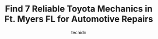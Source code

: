 ---
layout: ampstory
image: https://images.unsplash.com/photo-1568616388993-4e1a60b29532?ixlib=rb-4.0.3&ixid=MnwxMjA3fDB8MHxwaG90by1wYWdlfHx8fGVufDB8fHx8&auto=format&fit=crop&w=640&h=853&q=80
author: techidn
featured: false
description: Experience the excellence of automotive service by visiting the 7 best Toyota Mechanic in Ft. Myers FL, USA. With their expertise, attention to detail, and commitment to customer satisfactio
title: Find 7 Reliable Toyota Mechanics in Ft. Myers FL for Automotive Repairs
cover:
   title: Find 7 Reliable Toyota Mechanics in Ft. Myers FL for Automotive Repairs
   subtitle: Rickpate
   background: https://images.unsplash.com/photo-1568616388993-4e1a60b29532?ixlib=rb-4.0.3&ixid=MnwxMjA3fDB8MHxwaG90by1wYWdlfHx8fGVufDB8fHx8&auto=format&fit=crop&w=640&h=853&q=80

pages: 
 - layout: thirds
   top: <h1>#1 AutoNation Fort Myers - Toyota</h1>
   bottom: "<p>**Update after John Colons (ACTUAL GMs)Response**John Colon claims I showed up early for pickup before they could fix the damage ALL OF THIS DAMAGE SHOWN IN THE PHOTO</p>"
   background: https://www.knot35.com/toplist/wp-content/uploads/2023/06/best-toyota-mechanic-1-in-ft-myers-fl-1685832319.jpeg
   backgroundblur: true
 - layout: thirds
   top: <h1>#2 Karr Automotive</h1>
   bottom: "<p>3120 Winkler Ave #6, Fort Myers, FL 33916, United States</p>"
   background: https://www.knot35.com/toplist/wp-content/uploads/2023/06/best-toyota-mechanic-2-in-ft-myers-fl-1685832320.jpeg
   cta:
      link: https://www.knot35.com/toplist/find-7-reliable-toyota-mechanics-in-ft-myers-fl-for-automotive-repairs/
      text: Find 7 Reliable Toyota Mechanics in Ft. Myers FL for Automotive Repairs
 - layout: thirds
   top: <h1>#3 AutoNation Toyota Fort Myers Service Center</h1>
   bottom: "<p>2555 Colonial Blvd Suite A, Fort Myers, FL 33907, United States</p>"
   background: https://www.knot35.com/toplist/wp-content/uploads/2023/06/best-toyota-mechanic-3-in-ft-myers-fl-1685832320.jpeg
   cta:
      link: https://www.knot35.com/toplist/find-7-reliable-toyota-mechanics-in-ft-myers-fl-for-automotive-repairs/
      text: Find 7 Reliable Toyota Mechanics in Ft. Myers FL for Automotive Repairs
 - layout: thirds
   top: <h1>#4 Tills Import Car Clinic</h1>
   bottom: "<p>1830 Boy Scout Dr, Fort Myers, FL 33907, United States</p>"
   background: https://images.unsplash.com/photo-1522441815192-d9f04eb0615c?ixlib=rb-4.0.3&ixid=MnwxMjA3fDB8MHxwaG90by1wYWdlfHx8fGVufDB8fHx8&auto=format&fit=crop&w=640&h=853&q=80
   cta:
      link: https://www.knot35.com/toplist/find-7-reliable-toyota-mechanics-in-ft-myers-fl-for-automotive-repairs/
      text: Find 7 Reliable Toyota Mechanics in Ft. Myers FL for Automotive Repairs
 - layout: thirds
   top: <h1>#5 McAlisters Auto Repair</h1>
   bottom: "<p>3265 Palm Beach Blvd, Fort Myers, FL 33916, United States</p>"
   background: https://images.unsplash.com/photo-1527066579998-dbbae57f45ce?ixlib=rb-4.0.3&ixid=MnwxMjA3fDB8MHxwaG90by1wYWdlfHx8fGVufDB8fHx8&auto=format&fit=crop&w=640&h=853&q=80
   cta:
      link: https://www.knot35.com/toplist/find-7-reliable-toyota-mechanics-in-ft-myers-fl-for-automotive-repairs/
      text: Find 7 Reliable Toyota Mechanics in Ft. Myers FL for Automotive Repairs
 - layout: thirds
   top: <h1>#6 Cypress Lake Auto Repair Inc</h1>
   bottom: "<p>11811 Metro Pkwy unit b, Fort Myers, FL 33966, United States</p>"
   background: https://images.unsplash.com/photo-1488554378835-f7acf46e6c98?ixlib=rb-4.0.3&ixid=MnwxMjA3fDB8MHxwaG90by1wYWdlfHx8fGVufDB8fHx8&auto=format&fit=crop&w=640&h=853&q=80
   cta:
      link: https://www.knot35.com/toplist/find-7-reliable-toyota-mechanics-in-ft-myers-fl-for-automotive-repairs/
      text: Find 7 Reliable Toyota Mechanics in Ft. Myers FL for Automotive Repairs
 - layout: thirds
   top: <h1>#7 WG Auto Repair & Collision</h1>
   bottom: "<p>3802 Hanson St #7, Fort Myers, FL 33916, United States</p>"
   background: https://images.unsplash.com/photo-1524169358666-79f22534bc6e?ixlib=rb-4.0.3&ixid=MnwxMjA3fDB8MHxwaG90by1wYWdlfHx8fGVufDB8fHx8&auto=format&fit=crop&w=640&h=853&q=80
   cta:
      link: https://www.knot35.com/toplist/find-7-reliable-toyota-mechanics-in-ft-myers-fl-for-automotive-repairs/
      text: Find 7 Reliable Toyota Mechanics in Ft. Myers FL for Automotive Repairs
 - layout: thirds
   middle: Continue reading...
   background: https://images.unsplash.com/photo-1547366785-564103df7e13?ixlib=rb-4.0.3&ixid=MnwxMjA3fDB8MHxwaG90by1wYWdlfHx8fGVufDB8fHx8&auto=format&fit=crop&w=640&h=853&q=80
   cta:
      link: https://www.knot35.com/toplist/find-7-reliable-toyota-mechanics-in-ft-myers-fl-for-automotive-repairs/
      text: Find 7 Reliable Toyota Mechanics in Ft. Myers FL for Automotive Repairs
      
---